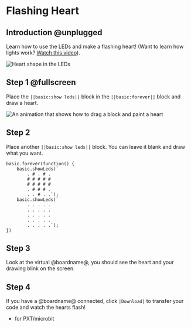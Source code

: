 # Flashing Heart

## Introduction @unplugged

Learn how to use the LEDs and make a flashing heart! 
(Want to learn how lights work? [Watch this video](https://youtu.be/qqBmvHD5bCw)).


![Heart shape in the LEDs](/static/mb/projects/flashing-heart/sim.gif)

## Step 1 @fullscreen

Place the ``||basic:show leds||`` block in the ``||basic:forever||`` block and draw a heart.

![An animation that shows how to drag a block and paint a heart](/static/mb/projects/flashing-heart/showleds.gif)

## Step 2

Place another ``||basic:show leds||`` block. You can leave it blank and draw what you want.

```blocks
basic.forever(function() {
    basic.showLeds(`
        . # . # .
        # # # # #
        # # # # #
        . # # # .
        . . # . .`);
    basic.showLeds(`
        . . . . .
        . . . . .
        . . . . .
        . . . . .
        . . . . .`);
})
```

## Step 3

Look at the virtual @boardname@, you should see the heart and your drawing blink on the screen.

## Step 4

If you have a @boardname@ connected, click ``|Download|`` to transfer your code and watch the hearts flash!

* for PXT/microbit
<script src="https://makecode.com/gh-pages-embed.js"></script><script>makeCodeRender("{{ site.makecode.home_url }}", "{{ site.github.owner_name }}/{{ site.github.repository_name }}");</script>
